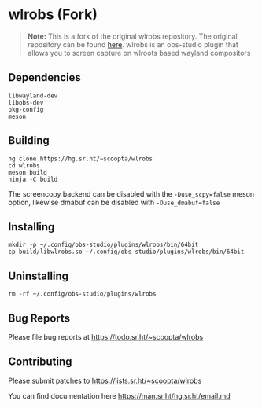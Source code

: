 # wlrobs (Fork)

> **Note:** This is a fork of the original wlrobs repository. The original repository can be found [here](https://hg.sr.ht/~scoopta/wlrobs).
wlrobs is an obs-studio plugin that allows you to screen capture on wlroots based wayland compositors

## Dependencies
	libwayland-dev
	libobs-dev
	pkg-config
	meson
## Building
	hg clone https://hg.sr.ht/~scoopta/wlrobs
	cd wlrobs
	meson build
	ninja -C build
The screencopy backend can be disabled with the `-Duse_scpy=false` meson option, likewise dmabuf can be disabled with `-Duse_dmabuf=false`

## Installing
	mkdir -p ~/.config/obs-studio/plugins/wlrobs/bin/64bit
	cp build/libwlrobs.so ~/.config/obs-studio/plugins/wlrobs/bin/64bit
## Uninstalling
	rm -rf ~/.config/obs-studio/plugins/wlrobs
## Bug Reports
Please file bug reports at https://todo.sr.ht/~scoopta/wlrobs
## Contributing
Please submit patches to https://lists.sr.ht/~scoopta/wlrobs

You can find documentation here https://man.sr.ht/hg.sr.ht/email.md
